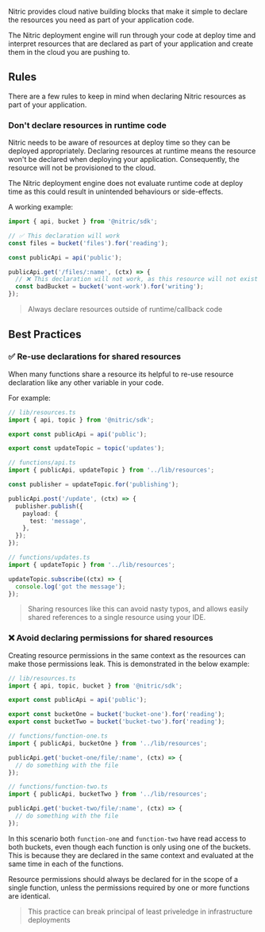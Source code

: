 Nitric provides cloud native building blocks that make it simple to declare the resources you need as part of your application code.

The Nitric deployment engine will run through your code at deploy time and interpret resources that are declared as part of your application and create them in the cloud you are pushing to.

## Rules

There are a few rules to keep in mind when declaring Nitric resources as part of your application.

### Don't declare resources in runtime code

Nitric needs to be aware of resources at deploy time so they can be deployed appropriately. Declaring resources at runtime means the resource won't be declared when deploying your application. Consequently, the resource will not be provisioned to the cloud.

The Nitric deployment engine does not evaluate runtime code at deploy time as this could result in unintended behaviours or side-effects.

A working example:

```typescript
import { api, bucket } from '@nitric/sdk';

// ✅ This declaration will work
const files = bucket('files').for('reading');

const publicApi = api('public');

publicApi.get('/files/:name', (ctx) => {
  // ❌ This declaration will not work, as this resource will not exist
  const badBucket = bucket('wont-work').for('writing');
});
```

> Always declare resources outside of runtime/callback code

## Best Practices

### ✅ Re-use declarations for shared resources

When many functions share a resource its helpful to re-use resource declaration like any other variable in your code.

For example:

```typescript
// lib/resources.ts
import { api, topic } from '@nitric/sdk';

export const publicApi = api('public');

export const updateTopic = topic('updates');
```

```typescript
// functions/api.ts
import { publicApi, updateTopic } from '../lib/resources';

const publisher = updateTopic.for('publishing');

publicApi.post('/update', (ctx) => {
  publisher.publish({
    payload: {
      test: 'message',
    },
  });
});
```

```typescript
// functions/updates.ts
import { updateTopic } from '../lib/resources';

updateTopic.subscribe((ctx) => {
  console.log('got the message');
});
```

> Sharing resources like this can avoid nasty typos, and allows easily shared references to a single resource using your IDE.

### ❌ Avoid declaring permissions for shared resources

Creating resource permissions in the same context as the resources can make those permissions leak. This is demonstrated in the below example:

```typescript
// lib/resources.ts
import { api, topic, bucket } from '@nitric/sdk';

export const publicApi = api('public');

export const bucketOne = bucket('bucket-one').for('reading');
export const bucketTwo = bucket('bucket-two').for('reading');
```

```typescript
// functions/function-one.ts
import { publicApi, bucketOne } from '../lib/resources';

publicApi.get('bucket-one/file/:name', (ctx) => {
  // do something with the file
});
```

```typescript
// functions/function-two.ts
import { publicApi, bucketTwo } from '../lib/resources';

publicApi.get('bucket-two/file/:name', (ctx) => {
  // do something with the file
});
```

In this scenario both `function-one` and `function-two` have read access to both buckets, even though each function is only using one of the buckets. This is because they are declared in the same context and evaluated at the same time in each of the functions.

Resource permissions should always be declared for in the scope of a single function, unless the permissions required by one or more functions are identical.

> This practice can break principal of least priveledge in infrastructure deployments
